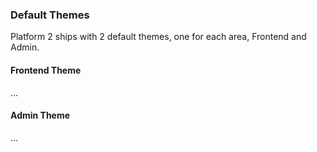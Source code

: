 ### Default Themes

Platform 2 ships with 2 default themes, one for each area, Frontend and Admin.

#### Frontend Theme

...

#### Admin Theme

...
